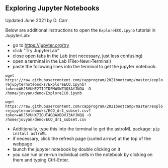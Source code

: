 ## Exploring Jupyter Notebooks

Updated June 2021 by D. Carr

Below are additional instructions to open the `ExploreECO.ipynb` tutorial in JupyterLab:

 * go to https://jupyter.org/try
 * click "Try JupyterLab"
 * close open tabs in the Lab (not necessary, just less confusing)
 * open a terminal in the Lab (File>New>Terminal)
 * paste the following lines into the terminal to get the jupyter notebook:<br/>
  
  `wget https://raw.githubusercontent.com/capprogram/2021bootcamp/master/explorejupyternotebooks/ExploreECO.ipynb?token=AHJ5VUHE2TIJTDFMWSWZ3Q3AYJNOA -O /home/jovyan/demo/ExploreECO.ipynb`
 
  `wget https://raw.githubusercontent.com/capprogram/2021bootcamp/master/explorejupyternotebooks/ECO_dr1_subset.csv?token=AHJ5VUHX7IOUT4GQAXBOVJ3AYJNQQ -O /home/jovyan/demo/ECO_dr1_subset.csv`
 
 * Additionally, type this into the terminal to get the astroML package: `pip install astroML`
 * if necessary, click the refresh page (curled arrow) at the top of the webpage
 * launch the jupyter notebook by double clicking on it
 * you can run or re-run individual cells in the notebook by clicking on them and typing Ctrl-Enter.
